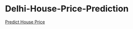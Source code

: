 # Delhi-House-Price-Prediction

[Predict House Price](http://ec2-3-21-233-215.us-east-2.compute.amazonaws.com:8080/)

